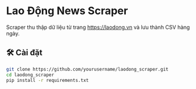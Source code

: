 # Lao Động News Scraper

Scraper thu thập dữ liệu từ trang https://laodong.vn và lưu thành CSV hàng ngày.

## 🛠️ Cài đặt

```bash
git clone https://github.com/yourusername/laodong_scraper.git
cd laodong_scraper
pip install -r requirements.txt
